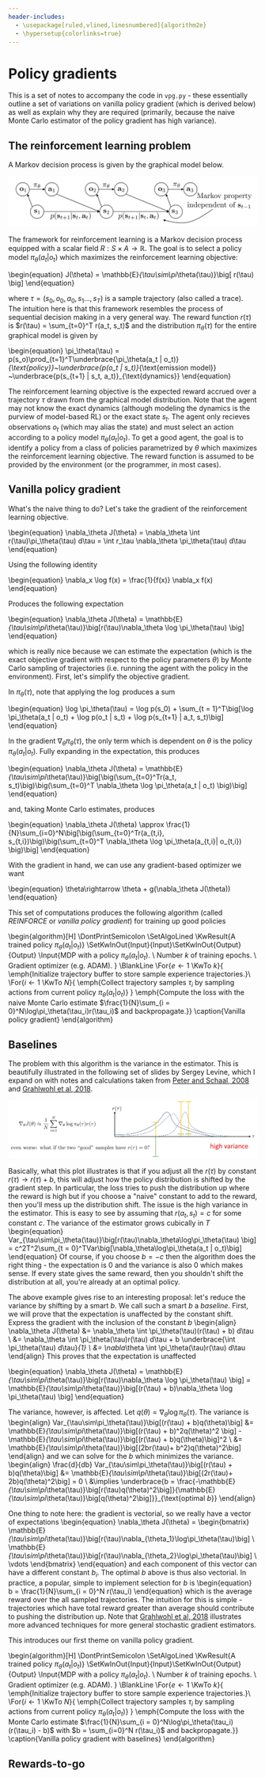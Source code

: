 ```yaml
---
header-includes:
  - \usepackage[ruled,vlined,linesnumbered]{algorithm2e}
  - \hypersetup{colorlinks=true}
---
```


# Policy gradients

This is a set of notes to accompany the code in `vpg.py` - these essentially outline a set of variations on vanilla policy gradient (which is derived below) as well as explain why they are required (primarily, because the naive Monte Carlo estimator of the policy gradient has high variance).

## The reinforcement learning problem
A Markov decision process is given by the graphical model below.

![Markov decision process as a graphical model. From Sergey Levine's slides on deep RL (lecture _Introduction to deep RL_](img/sergey_MDP.jpeg)

The framework for reinforcement learning is a Markov decision process equipped with a scalar field $R: S\times A\rightarrow\mathbb{R}$. The goal is to select a policy model $\pi_\theta(a_t | o_t)$ which maximizes the reinforcement learning objective:

\begin{equation}
J(\theta) = \mathbb{E}_{\tau\sim\pi_\theta(\tau)}\big[ r(\tau) \big]
\end{equation}

where $\tau = (s_0, o_0, a_0, s_1..., s_T)$ is a sample trajectory (also called a trace). The intuition here is that this framework resembles the process of sequential decision making in a very general way. The reward function $r(\tau)$ is $r(\tau) = \sum_{t=0}^T r(a_t, s_t)$ and the distribution $\pi_\theta(\tau)$ for the entire graphical model is given by

\begin{equation}
\pi_\theta(\tau) = p(s_o)\prod_{t=1}^T\underbrace{\pi_\theta(a_t | o_t)}_{\text{policy}}~\underbrace{p(o_t | s_t)}_{\text{emission model}} ~\underbrace{p(s_{t+1} | s_t, a_t)}_{\text{dynamics}}
\end{equation}

The reinforcement learning objective is the expected reward accrued over a trajectory $\tau$ drawn from the graphical model distribution. Note that the agent may not know the exact dynamics (although modeling the dynamics is the purview of model-based RL) or the exact state $s_t$. The agent only recieves observations $o_t$ (which may alias the state) and must select an action according to a policy model $\pi_\theta(a_t | o_t)$. To get a good agent, the goal is to identify a policy from a class of policies parametrized by $\theta$ which maximizes the reinforcement learning objective. The reward function is assumed to be provided by the environment (or the programmer, in most cases).

## Vanilla policy gradient 

What's the naive thing to do? Let's take the gradient of the reinforcement learning objective.

\begin{equation}
\nabla_\theta J(\theta) = \nabla_\theta \int r(\tau)\pi_\theta(\tau) d\tau = \int r_\tau \nabla_\theta \pi_\theta(\tau) d\tau
\end{equation}

Using the following identity

\begin{equation}
\nabla_x \log f(x) = \frac{1}{f(x)} \nabla_x f(x)
\end{equation}

Produces the following expectation

\begin{equation}
\nabla_\theta J(\theta) = \mathbb{E}_{\tau\sim\pi_\theta(\tau)}\big[r(\tau)\nabla_\theta \log \pi_\theta(\tau) \big]
\end{equation}

which is really nice because we can estimate the expectation (which is the exact objective gradient with respect to the policy parameters $\theta$) by Monte Carlo sampling of trajectories (i.e. running the agent with the policy in the environment). First, let's simplify the objective gradient.

In $\pi_\theta(\tau)$, note that applying the $\log$ produces a sum

\begin{equation}
\log \pi_\theta(\tau) = \log p(s_0) + \sum_{t = 1}^T\big[\log \pi_\theta(a_t | o_t) + \log p(o_t | s_t) + \log p(s_{t+1} | a_t, s_t)\big]
\end{equation}

In the gradient $\nabla_\theta \pi_\theta(\tau)$, the only term which is dependent on $\theta$ is the policy $\pi_\theta(a_t | o_t)$. Fully expanding in the expectation, this produces

\begin{equation}
\nabla_\theta J(\theta) = \mathbb{E}_{\tau\sim\pi_\theta(\tau)}\big[\big(\sum_{t=0}^Tr(a_t, s_t)\big)\big(\sum_{t=0}^T \nabla_\theta \log \pi_\theta(a_t | o_t) \big)\big]
\end{equation}

and, taking Monte Carlo estimates, produces

\begin{equation}
\nabla_\theta J(\theta) \approx \frac{1}{N}\sum_{i=0}^N\big[\big(\sum_{t=0}^Tr(a_{t,i}, s_{t,i})\big)\big(\sum_{t=0}^T \nabla_\theta \log \pi_\theta(a_{t,i}| o_{t,i}) \big)\big]
\end{equation}

With the gradient in hand, we can use any gradient-based optimizer we want

\begin{equation}
\theta\rightarrow \theta + g(\nabla_\theta J(\theta))
\end{equation}

This set of computations produces the following algorithm (called _REINFORCE_ or _vanilla policy gradient_) for training up good policies

\begin{algorithm}[H]
\DontPrintSemicolon
\SetAlgoLined
\KwResult{A trained policy $\pi_\theta(a_t | o_t)$}
\SetKwInOut{Input}{Input}\SetKwInOut{Output}{Output}
\Input{MDP with a policy $\pi_\theta(a_t | o_t)$. \\ 
Number $k$ of training epochs. \\
Gradient optimizer (e.g. ADAM).
}
\BlankLine
\For{$e\leftarrow 1$ \KwTo $k$}{
\emph{Initialize trajectory buffer to store sample experience trajectories.}\\
\For{$i\leftarrow 1$ \KwTo $N$}{
\emph{Collect trajectory samples $\tau_i$ by sampling actions from current policy $\pi_\theta(a_t | o_t)$}
}
\emph{Compute the loss with the naive Monte Carlo estimate $\frac{1}{N}\sum_{i = 0}^N\log\pi_\theta(\tau_i)r(\tau_i)$ and backpropagate.}}
\caption{Vanilla policy gradient}
\end{algorithm} 

## Baselines 

The problem with this algorithm is the variance in the estimator. This is beautifully illustrated in the following set of slides by Sergey Levine, which I expand on with notes and calculations taken from [Peter and Schaal, 2008](https://www.ias.informatik.tu-darmstadt.de/uploads/Publications/Publications/Neural-Netw-2008-21-682_4867[0].pdf) and [Grahlwohl et al, 2018](https://arxiv.org/pdf/1711.00123.pdf).

![The y-axis is overloaded - it also corresponds to the policy distribution. The goal is to shift the policy distribution to emphasize high-reward trajectories.](img/vpg_high_var.jpeg)

Basically, what this plot illustrates is that if you adjust all the $r(\tau)$ by constant $r(\tau)\rightarrow r(\tau) + b$, this will adjust how the policy distribution is shifted by the gradient step. In particular, the loss tries to push the distribution up where the reward is high but if you choose a "naive" constant to add to the reward, then you'll mess up the distribution shift. The issue is the high variance in the estimator. This is easy to see by assuming that $r(a_t, s_t) = c$ for some constant $c$. The variance of the estimator grows cubically in $T$
\begin{equation}
Var_{\tau\sim\pi_\theta(\tau)}\big[r(\tau)\nabla_\theta\log\pi_\theta(\tau) \big] = c^2T^2\sum_{t = 0}^TVar\big[\nabla_\theta\log\pi_\theta(a_t | o_t)\big]
\end{equation}
Of course, if you choose $b = -c$ then the algorithm does the right thing - the expectation is $0$ and the variance is also $0$ which makes sense. If every state gives the same reward, then you shouldn't shift the distribution at all, you're already at an optimal policy.

The above example gives rise to an interesting proposal: let's reduce the variance by shifting by a smart $b$. We call such a smart $b$ a _baseline_. First, we will prove that the expectation is unaffected by the constant shift. Express the gradient with the inclusion of the constant $b$
\begin{align}
\nabla_\theta J(\theta) &= \nabla_\theta \int \pi_\theta(\tau)(r(\tau) + b) d\tau \\
                           &= \nabla_\theta \int \pi_\theta(\tau)r(\tau) d\tau + b \underbrace{\int \pi_\theta(\tau) d\tau}_{1} \\
                           &= \nabla_\theta \int \pi_\theta(\tau)r(\tau) d\tau
\end{align}
This proves that the expectation is unaffected

\begin{equation}
\nabla_\theta J(\theta) = \mathbb{E}_{\tau\sim\pi_\theta(\tau)}\big[r(\tau)\nabla_\theta \log \pi_\theta(\tau) \big] = \mathbb{E}_{\tau\sim\pi_\theta(\tau)}\big[(r(\tau) + b)\nabla_\theta \log \pi_\theta(\tau) \big]
\end{equation}

The variance, however, is affected. Let $q(\theta) = \nabla_\theta \log \pi_\theta(\tau)$. The variance is
\begin{align}
Var_{\tau\sim\pi_\theta(\tau)}\big[(r(\tau) + b)q(\theta)\big] &= \mathbb{E}_{\tau\sim\pi_\theta(\tau)}\big[(r(\tau) + b)^2q(\theta)^2 \big] - \mathbb{E}_{\tau\sim\pi_\theta(\tau)}\big[(r(\tau) + b)q(\theta)\big]^2 \\
&= \mathbb{E}_{\tau\sim\pi_\theta(\tau)}\big[(2br(\tau)+ b^2)q(\theta)^2\big]
\end{align}
and we can solve for the $b$ which minimizes the variance.
\begin{align}
\frac{d}{db} Var_{\tau\sim\pi_\theta(\tau)}\big[(r(\tau) + b)q(\theta)\big] &= \mathbb{E}_{\tau\sim\pi_\theta(\tau)}\big[(2r(\tau)+ 2b)q(\theta)^2\big] = 0 \\
&\implies \underbrace{b = \frac{-\mathbb{E}_{\tau\sim\pi_\theta(\tau)}\big[r(\tau)q(\theta)^2\big]}{\mathbb{E}_{\tau\sim\pi_\theta(\tau)}\big[q(\theta)^2\big]}}_{\text{optimal $b$}}
\end{align}

One thing to note here: the gradient is vectorial, so we really have a vector of expectations
\begin{equation}
\nabla_\theta J(\theta) = \begin{bmatrix} \mathbb{E}_{\tau\sim\pi_\theta(\tau)}\big[r(\tau)\nabla_{\theta_1}\log\pi_\theta(\tau)\big] \\ \mathbb{E}_{\tau\sim\pi_\theta(\tau)}\big[r(\tau)\nabla_{\theta_2}\log\pi_\theta(\tau)\big] \\ \vdots \end{bmatrix}
\end{equation}
and each component of this vector can have a different constant $b_i$. The optimal $b$ above is thus also vectorial. In practice, a popular, simple to implement selection for $b$ is
\begin{equation}
b = \frac{1}{N}\sum_{i = 0}^N r(\tau_i)
\end{equation}
which is the average reward over the all sampled trajectories. The intuition for this is simple - trajectories which have total reward greater than average should contribute to pushing the distribution up. Note that [Grahlwohl et al, 2018](https://arxiv.org/pdf/1711.00123.pdf) illustrates more advanced techniques for more general stochastic gradient estimators.

This introduces our first theme on vanilla policy gradient.

\begin{algorithm}[H]
\DontPrintSemicolon
\SetAlgoLined
\KwResult{A trained policy $\pi_\theta(a_t | o_t)$}
\SetKwInOut{Input}{Input}\SetKwInOut{Output}{Output}
\Input{MDP with a policy $\pi_\theta(a_t | o_t)$. \\ 
Number $k$ of training epochs. \\
Gradient optimizer (e.g. ADAM).
}
\BlankLine
\For{$e\leftarrow 1$ \KwTo $k$}{
\emph{Initialize trajectory buffer to store sample experience trajectories.}\\
\For{$i\leftarrow 1$ \KwTo $N$}{
\emph{Collect trajectory samples $\tau_i$ by sampling actions from current policy $\pi_\theta(a_t | o_t)$}
}
\emph{Compute the loss with the Monte Carlo estimate $\frac{1}{N}\sum_{i = 0}^N\log\pi_\theta(\tau_i)(r(\tau_i) - b)$ with $b = \sum_{i=0}^N r(\tau_i)$ and backpropagate.}}
\caption{Vanilla policy gradient with baselines}
\end{algorithm} 

## Rewards-to-go
